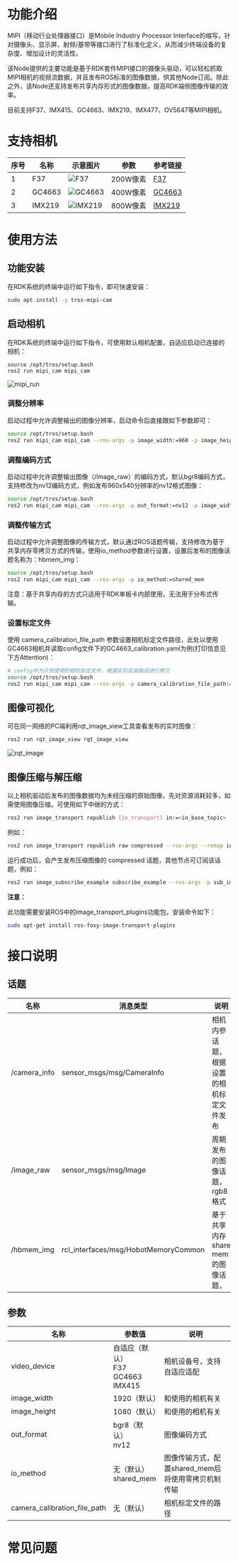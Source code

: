 # 功能介绍
MIPI（移动行业处理器接口）是Mobile Industry Processor Interface的缩写，针对摄像头、显示屏、射频/基带等接口进行了标准化定义，从而减少终端设备的复杂度、增加设计的灵活性。

该Node提供的主要功能是基于RDK套件MIPI接口的摄像头驱动，可以轻松抓取MIPI相机的视频流数据，并且发布ROS标准的图像数据，供其他Node订阅。除此之外，该Node还支持发布共享内存形式的图像数据，提高RDK端侧图像传输的效率。

目前支持F37、IMX415、GC4663、IMX219、IMX477、OV5647等MIPI相机。


# 支持相机

| 序号 | 名称   | 示意图片                    | 参数     | 参考链接                                                     |
| ---- | ------ | --------------------------- | -------- | ------------------------------------------------------------ |
| 1    | F37    | ![F37](image/F37.jpg)       | 200W像素 | [F37](https://detail.tmall.com/item.htm?abbucket=12&id=683310105141&ns=1&spm=a230r.1.14.28.1dd135f0wI2LwA&skuId=4897731532963) |
| 2    | GC4663 | ![GC4663](image/GC4663.jpg) | 400W像素 | [GC4663](https://detail.tmall.com/item.htm?abbucket=12&id=683310105141&ns=1&spm=a230r.1.14.28.1dd135f0wI2LwA&skuId=4897731532963) |
| 3    | IMX219 | ![IMX219](image/IMX219.jpg) | 800W像素 | [IMX219](https://detail.tmall.com/item.htm?abbucket=9&id=710344235988&rn=259e73f46059c2e6fc9de133ba9ddddf&spm=a1z10.5-b-s.w4011-22651484606.159.55df6a83NWrGPi) |



# 使用方法

## 功能安装

在RDK系统的终端中运行如下指令，即可快速安装：

```bash
sudo apt install -y tros-mipi-cam
```



## 启动相机

在RDK系统的终端中运行如下指令，可使用默认相机配置，自适应启动已连接的相机：

```
source /opt/tros/setup.bash
ros2 run mipi_cam mipi_cam
```

![mipi_run](image/mipi_run.png)

### 调整分辨率

启动过程中允许调整输出的图像分辨率，启动命令后直接跟如下参数即可：

```bash
source /opt/tros/setup.bash
ros2 run mipi_cam mipi_cam --ros-args -p image_width:=960 -p image_height:=540
```



### 调整编码方式

启动过程中允许调整输出图像（/image_raw）的编码方式，默认bgr8编码方式，支持修改为nv12编码方式，例如发布960x540分辨率的nv12格式图像：

````bash
source /opt/tros/setup.bash
ros2 run mipi_cam mipi_cam --ros-args -p out_format:=nv12 -p image_width:=960 -p image_height:=540
````



### 调整传输方式

启动过程中允许调整图像的传输方式，默认通过ROS话题传输，支持修改为基于共享内存零拷贝方式的传输，使用io_method参数进行设置，设置后发布的图像话题名称为：hbmem_img：

````bash
source /opt/tros/setup.bash
ros2 run mipi_cam mipi_cam --ros-args -p io_method:=shared_mem
````

注意：基于共享内存的方式只适用于RDK单板卡内部使用，无法用于分布式传输。



### 设置标定文件

使用 camera_calibration_file_path 参数设置相机标定文件路径，此处以使用GC4663相机并读取config文件下的GC4663_calibration.yaml为例(打印信息见下方Attention)：

```bash
# config中为示例使用的相机标定文件，根据实际安装路径进行拷贝
source /opt/tros/setup.bash
ros2 run mipi_cam mipi_cam --ros-args -p camera_calibration_file_path:=./config/GC4663_calibration.yaml -p video_device:=GC4663
```



## 图像可视化

可在同一网络的PC端利用rqt_image_view工具查看发布的实时图像：

```bash
ros2 run rqt_image_view rqt_image_view
```

![rqt_image](image/rqt_image.png)



## 图像压缩与解压缩

以上相机驱动后发布的图像数据均为未经压缩的原始图像，先对资源消耗较多，如需使用图像压缩，可使用如下中继的方式：

```bash
ros2 run image_transport republish [in_transport] in:=<in_base_topic> [out_transport] out:=<out_base_topic>
```

例如：

```bash
ros2 run image_transport republish raw compressed --ros-args --remap in:=/image_raw --remap out/compressed:=/image_raw/compressed
```

运行成功后，会产生发布压缩图像的 compressed 话题，其他节点可订阅该话题，例如：

```bash
ros2 run image_subscribe_example subscribe_example --ros-args -p sub_img_topic:=/image_raw/compressed
```




**注意：**

此功能需要安装ROS中的image_transport_plugins功能包，安装命令如下：

```bash
sudo apt-get install ros-foxy-image-transport-plugins
```



# 接口说明

## 话题

| 名称         | 消息类型                             | 说明                                     |
| ------------ | ------------------------------------ | ---------------------------------------- |
| /camera_info | sensor_msgs/msg/CameraInfo           | 相机内参话题，根据设置的相机标定文件发布 |
| /image_raw   | sensor_msgs/msg/Image                | 周期发布的图像话题，rgb8格式             |
| /hbmem_img   | rcl_interfaces/msg/HobotMemoryCommon | 基于共享内存share mem的图像话题，        |

## 参数

| 名称                         | 参数值                                          | 说明                                               |
| ---------------------------- | ----------------------------------------------- | -------------------------------------------------- |
| video_device                 | 自适应（默认）<br />F37<br />GC4663<br />IMX415 | 相机设备号，支持自适应适配                         |
| image_width                  | 1920（默认）                                    | 和使用的相机有关                                   |
| image_height                 | 1080（默认）                                    | 和使用的相机有关                                   |
| out_format                   | bgr8（默认）<br />nv12                          | 图像编码方式                                       |
| io_method                    | 无（默认）<br />shared_mem                      | 图像传输方式，配置shared_mem后将使用零拷贝机制传输 |
| camera_calibration_file_path | 无（默认）                                      | 相机标定文件的路径                                 |



# 常见问题

